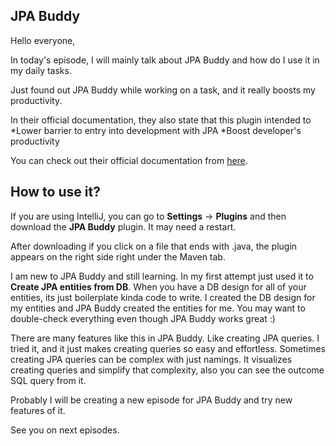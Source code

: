 ## JPA Buddy

Hello everyone,

In today's episode, I will mainly talk about JPA Buddy and how do I use it in my daily tasks.

Just found out JPA Buddy while working on a task, and it really boosts my productivity.

In their official documentation, they also state that this plugin intended to
*Lower barrier to entry into development with JPA
*Boost developer's productivity

You can check out their official documentation from  [here](https://jpa-buddy.com/documentation/).

## How to use it?

If you are using IntelliJ, you can go to **Settings** -> **Plugins** and then download the **JPA Buddy** plugin. It may need a restart.

After downloading if you click on a file that ends with .java, the plugin appears on the right side right under the Maven tab.

I am new to JPA Buddy and still learning. In my first attempt just used it to **Create JPA entities from DB**.
When you have a DB design for all of your entities, its just boilerplate kinda code to write. I created the DB design for my entities and JPA Buddy created the entities for me.
You may want to double-check everything even though JPA Buddy works great :)

There are many features like this in JPA Buddy. Like creating JPA queries. I tried it, and it just makes creating queries so easy and effortless. 
Sometimes creating JPA queries can be complex with just namings. It visualizes creating queries and simplify that complexity, also you can see the outcome SQL query from it.

Probably I will be creating a new episode for JPA Buddy and try new features of it.

See you on next episodes.

